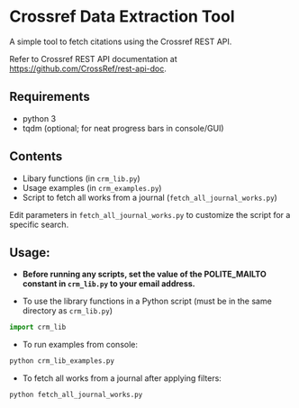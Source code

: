 # Crossref Data Extraction Tool

A simple tool to fetch citations using the Crossref REST API.

Refer to Crossref REST API documentation at https://github.com/CrossRef/rest-api-doc.

## Requirements
- python 3
- tqdm (optional; for neat progress bars in console/GUI)

## Contents
- Libary functions (in `crm_lib.py`)
- Usage examples (in `crm_examples.py`)
- Script to fetch all works from a journal (`fetch_all_journal_works.py`)

Edit parameters in `fetch_all_journal_works.py` to customize the script for a
specific search.

## Usage:
- **Before running any scripts, set the value of the POLITE_MAILTO constant in
`crm_lib.py` to your email address.**

- To use the library functions in a Python script (must be in the same directory as `crm_lib.py`)

```python
import crm_lib
```

- To run examples from console:

```sh
python crm_lib_examples.py
```

- To fetch all works from a journal after applying filters:

```sh
python fetch_all_journal_works.py
```
